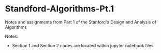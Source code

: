 # Standford-Algorithms-Pt.1
 Notes and assignments from Part 1 of the Stanford's Design and Analysis of Algorithms

Notes:
 - Section 1 and Section 2 codes are located within jupyter notebook files.
